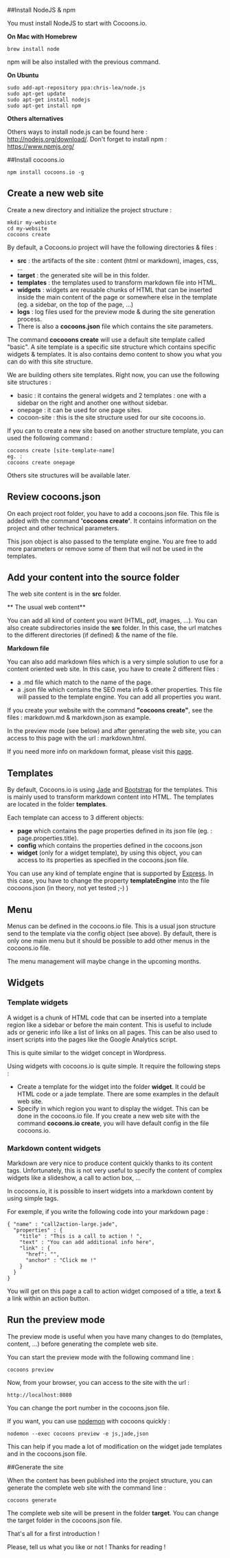 ##Install NodeJS & npmYou must install NodeJS to start with Cocoons.io.**On Mac with Homebrew**```brew install node```npm will be also installed with the previous command.**On Ubuntu**```sudo add-apt-repository ppa:chris-lea/node.jssudo apt-get updatesudo apt-get install nodejssudo apt-get install npm```**Others alternatives**Others ways to install node.js can be found here : http://nodejs.org/download/.Don't forget to install npm : https://www.npmjs.org/##Install cocoons.io```npm install cocoons.io -g```## Create a new web siteCreate a new directory and initialize the project structure :```mkdir my-webistecd my-websitecocoons create```By default, a Cocoons.io project will have the following directories & files :- **src** : the artifacts of the site : content (html or markdown), images, css, ...- **target** : the generated site will be in this folder.- **templates** : the templates used to transform markdown file into HTML.- **widgets** : widgets are reusable chunks of HTML that can be inserted inside the main content of the page or somewhere else in the template (eg. a sidebar, on the top of the page, ...)- **logs** : log files used for the preview mode & during the site generation process.- There is also a **cocoons.json** file which contains the site parameters.The command **cocooons create** will use a default site template called "basic". A site template is a specific site structure which contains specific widgets & templates.It is also contains demo content to show you what you can do with this site structure.We are building others site templates. Right now, you can use the following site structures :- basic : it contains the general widgets and 2 templates : one with a sidebar on the right and another one without sidebar.- onepage : it can be used for one page sites.- cocoon-site : this is the site structure used for our site cocoons.io.If you can to create a new site based on another structure template, you can used the following command :```cocoons create [site-template-name]eg. :cocoons create onepage```Others site structures will be available later.## Review cocoons.jsonOn each project root folder, you have to add a cocoons.json file. This file is added with the command **'cocoons create'**.It contains information on the project and other technical parameters.This json object is also passed to the template engine. You are free to add more parameters or remove some of them that will not be used in the templates.## Add your content into the source folderThe web site content is in the **src** folder.** The usual web content**You can add all kind of content you want (HTML, pdf, images, ...). You can also create subdirectories inside the **src** folder.In this case, the url matches to the different directories (if defined) & the name of the file.**Markdown file**You can also add markdown files which is a very simple solution to use for a content oriented web site.In this case, you have to create 2 different files :- a .md file which match to the name of the page.- a .json file which contains the SEO meta info & other properties. This file will passed to the template engine. You can add all properties you want.If you create your website with the command **"cocoons create"**, see the files : markdown.md & markdown.json as example.In the preview mode (see below) and after generating the web site, you can access to this page with the url : markdown.html.If you need more info on markdown format, please visit this [page](https://github.com/adam-p/markdown-here/wiki/Markdown-Here-Cheatsheet).## TemplatesBy default, Cocoons.io is using [Jade](http://jade-lang.com/) and [Bootstrap](http://getbootstrap.com/) for the templates.This is mainly used to transform markdown content into HTML. The templates are located in the folder **templates**.Each template can access to 3 different objects:- **page** which contains the page properties defined in its json file (eg. : page.properties.title).- **config**  which contains the properties defined in the cocoons.json- **widget** (only for a widget template), by using this object, you can access to its properties as specified in the cocoons.json file.You can use any kind of template engine that is supported by [Express](http://expressjs.com/).In this case, you have to change the property **templateEngine** into the file cocoons.json (in theory, not yet tested ;-) )## MenuMenus can be defined in the cocoons.io file. This is a usual json structure send to the template via the config object (see above).By default, there is only one main menu but it should be possible to add other menus in the cocoons.io file.  The menu management will maybe change in the upcoming months.## Widgets### Template widgetsA widget is a chunk of HTML code that can be inserted into a template region like a sidebar or before the main content.This is useful to include ads or generic info like a list of links on all pages. This can be also used to insert scripts into the pages like the Google Analytics script.This is quite similar to the widget concept in Wordpress.Using widgets with cocoons.io is quite simple. It require the following steps :- Create a template for the widget into the folder **widget**. It could be HTML code or a jade template. There are some examples in the default web site.- Specify in which region you want to display the widget. This can be done in the cocoons.io file. If you create a new web site with the command **cocoons.io create**, you will have default config in the file cocoons.io.### Markdown content widgetsMarkdown are very nice to produce content quickly thanks to its content tags. Unfortunately, this is not very useful to specify the content of complex widgets like a slideshow, a call to action box, ...In cocoons.io, it is possible to insert widgets into a markdown content by using simple tags.For exemple, if you write the following code into your markdown page :```{ "name" : "call2action-large.jade",  "properties" : {    "title" : "This is a call to action ! ",    "text" : "You can add additional info here",    "link" : {      "href": "",      "anchor" : "Click me !"    }  }}  ```You will get on this page a call to action widget composed of a title, a text & a link within an action button.## Run the preview modeThe preview mode is useful when you have many changes to do (templates, content, ...) before generating the complete web site.You can start the preview mode with the following command line :```cocoons preview```Now, from your browser, you can access to the site with the url :```http://localhost:8080```You can change the port number in the cocoons.json file.If you want, you can use [nodemon](http://www.nodemon.io) with cocoons quickly :```nodemon --exec cocoons preview -e js,jade,json```This can help if you made a lot of modification on the widget jade templates and in the cocoons.json file.##Generate the siteWhen the content has been published into the project structure, you can generate the complete web site with the command line :```cocoons generate```The complete web site will be present in the folder **target**. You can change the target folder in the cocoons.json file.That's all for a first introduction !Please, tell us what you like or not ! Thanks for reading !